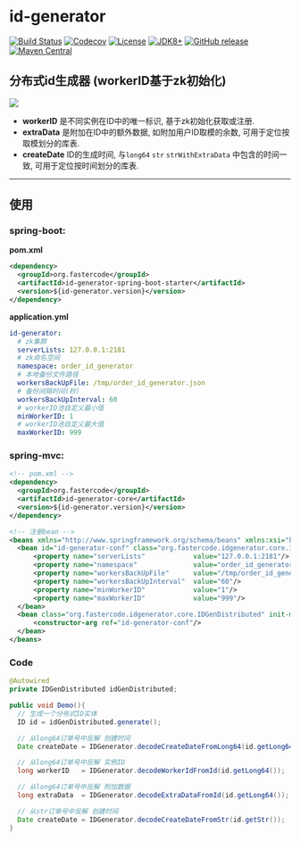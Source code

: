# id-generator

[![Build Status](https://travis-ci.org/fastercode-org/id-generator.svg?branch=master)](https://travis-ci.org/fastercode-org/id-generator)
[![Codecov](https://codecov.io/gh/fastercode-org/id-generator/branch/master/graph/badge.svg)](https://codecov.io/gh/fastercode-org/id-generator/branch/master)
[![License](https://img.shields.io/github/license/fastercode-org/id-generator)](https://github.com/fastercode-org/id-generator/blob/master/LICENSE.txt)
[![JDK8+](https://img.shields.io/badge/JDK-8+-green.svg)](https://www.oracle.com/technetwork/java/javase/downloads/index.html)
[![GitHub release](https://img.shields.io/github/v/release/fastercode-org/id-generator)](https://github.com/fastercode-org/id-generator/releases)
[![Maven Central](https://img.shields.io/maven-central/v/org.fastercode/id-generator)](https://mvnrepository.com/search?q=id-generator&d=org.fastercode)

## 分布式id生成器 (workerID基于zk初始化)

![](https://raw.githubusercontent.com/fastercode-org/id-generator/master/id-generator.jpg)

- **workerID**   是不同实例在ID中的唯一标识, 基于zk初始化获取或注册.
- **extraData**  是附加在ID中的额外数据, 如附加用户ID取模的余数, 可用于定位按取模划分的库表.
- **createDate** ID的生成时间, 与`long64` `str` `strWithExtraData` 中包含的时间一致, 可用于定位按时间划分的库表.

---

## 使用

### spring-boot:

**pom.xml**

```xml
<dependency>
  <groupId>org.fastercode</groupId>
  <artifactId>id-generator-spring-boot-starter</artifactId>
  <version>${id-generator.version}</version>
</dependency>
```

**application.yml**

```yml
id-generator:
  # zk集群
  serverLists: 127.0.0.1:2181
  # zk命名空间
  namespace: order_id_generator
  # 本地备份文件路径
  workersBackUpFile: /tmp/order_id_generator.json
  # 备份间隔时间(秒)
  workersBackUpInterval: 60
  # workerID池自定义最小值
  minWorkerID: 1
  # workerID池自定义最大值
  maxWorkerID: 999
```

### spring-mvc:

```xml
<!-- pom.xml -->
<dependency>
  <groupId>org.fastercode</groupId>
  <artifactId>id-generator-core</artifactId>
  <version>${id-generator.version}</version>
</dependency>

<!-- 注册bean -->
<beans xmlns="http://www.springframework.org/schema/beans" xmlns:xsi="http://www.w3.org/2001/XMLSchema-instance" xsi:schemaLocation="http://www.springframework.org/schema/beans http://www.springframework.org/schema/beans/spring-beans-2.5.xsd">
  <bean id="id-generator-conf" class="org.fastercode.idgenerator.core.IDGenDistributedConfig">
      <property name="serverLists"            value="127.0.0.1:2181"/>
      <property name="namespace"              value="order_id_generator"/>
      <property name="workersBackUpFile"      value="/tmp/order_id_generator.json"/>
      <property name="workersBackUpInterval"  value="60"/>
      <property name="minWorkerID"            value="1"/>
      <property name="maxWorkerID"            value="999"/>
  </bean>
  <bean class="org.fastercode.idgenerator.core.IDGenDistributed" init-method="init" destroy-method="close">
      <constructor-arg ref="id-generator-conf"/>
  </bean>
</beans>
```

### Code

```java
@Autowired
private IDGenDistributed idGenDistributed;

public void Demo(){
  // 生成一个分布式ID实体
  ID id = idGenDistributed.generate();

  // 从long64订单号中反解 创建时间
  Date createDate = IDGenerator.decodeCreateDateFromLong64(id.getLong64());

  // 从long64订单号中反解 实例ID
  long workerID   = IDGenerator.decodeWorkerIdFromId(id.getLong64());

  // 从long64订单号中反解 附加数据
  long extraData  = IDGenerator.decodeExtraDataFromId(id.getLong64());

  // 从str订单号中反解 创建时间
  Date createDate = IDGenerator.decodeCreateDateFromStr(id.getStr());
}
```


